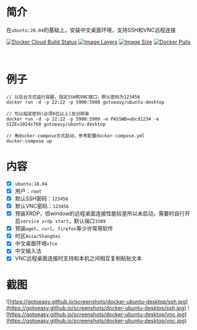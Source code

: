 # 简介

在`ubuntu:20.04`的基础上，安装中文桌面环境，支持SSH和VNC远程连接
<br>

[![Docker Cloud Build Status](https://img.shields.io/docker/cloud/build/gotoeasy/ubuntu-desktop)](https://hub.docker.com/r/gotoeasy/ubuntu-desktop)
[![Image Layers](https://img.shields.io/microbadger/layers/gotoeasy/ubuntu-desktop)](https://hub.docker.com/r/gotoeasy/ubuntu-desktop)
[![Image Size](https://img.shields.io/microbadger/image-size/gotoeasy/ubuntu-desktop)](https://hub.docker.com/r/gotoeasy/ubuntu-desktop)
[![Docker Pulls](https://img.shields.io/docker/pulls/gotoeasy/ubuntu-desktop)](https://hub.docker.com/r/gotoeasy/ubuntu-desktop)

<br>

# 例子
```
// 以后台方式运行容器，指定SSH和VNC端口，默认密码为123456
docker run -d -p 22:22 -p 5900:5900 gotoeasy/ubuntu-desktop

// 可以指定密码(必须6位以上)及分辨率
docker run -d -p 22:22 -p 5900:5900 -e PASSWD=abcd1234 -e SIZE=1024x768 gotoeasy/ubuntu-desktop

// 用docker-compose方式启动，参考配置docker-compose.yml
docker-compose up
```

# 内容

- [x] `ubuntu:18.04`
- [x] 用户：`root`
- [x] 默认SSH密码：`123456`
- [x] 默认VNC密码：`123456`
- [x] 预装XRDP，但window的远程桌面连接性能较差所以未启动，需要时自行开启`service xrdp start`，默认端口`3389`
- [x] 预装`wget`、`curl`、`firefox`等少许常用软件
- [x] 时区`Asia/Shanghai`
- [x] 中文桌面环境`xfce`
- [x] 中文输入法
- [x] VNC远程桌面连接时支持和本机之间相互复制粘贴文本

# 截图
![https://gotoeasy.github.io/screenshots/docker-ubuntu-desktop/ssh.jpg](https://gotoeasy.github.io/screenshots/docker-ubuntu-desktop/ssh.jpg)
![https://gotoeasy.github.io/screenshots/docker-ubuntu-desktop/vnc.jpg](https://gotoeasy.github.io/screenshots/docker-ubuntu-desktop/vnc.jpg)
